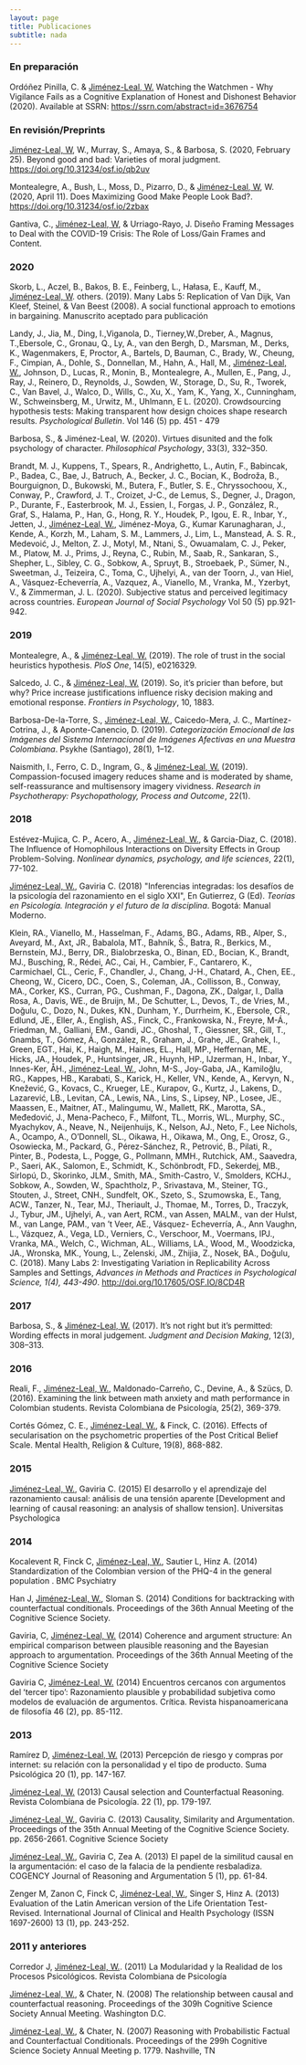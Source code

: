 ```yaml
---
layout: page
title: Publicaciones 
subtitle: nada
---
```



### En preparación
Ordóñez Pinilla, C. & <ins>Jiménez-Leal, W.</ins> Watching the Watchmen - Why Vigilance Fails as a Cognitive Explanation of Honest and Dishonest Behavior (2020). Available at SSRN: https://ssrn.com/abstract=id=3676754 

### En revisión/Preprints
<ins>Jiménez-Leal, W</ins>, W., Murray, S., Amaya, S., & Barbosa, S. (2020, February 25). Beyond good and bad: Varieties of moral judgment. https://doi.org/10.31234/osf.io/qb2uv 

Montealegre, A., Bush, L., Moss, D., Pizarro, D., & <ins>Jiménez-Leal, W</ins>, W. (2020, April 11). Does Maximizing Good Make People Look Bad?. https://doi.org/10.31234/osf.io/2zbax

Gantiva, C., <ins>Jiménez-Leal, W</ins>, & Urriago-Rayo, J. Diseño Framing Messages to Deal with the COVID-19 Crisis: The Role of Loss/Gain Frames and Content.

### 2020
Skorb, L., Aczel, B., Bakos, B. E., Feinberg, L., Hałasa, E., Kauff, M., <ins>Jiménez-Leal, W</ins>. others. (2019). Many Labs 5: Replication of Van Dijk, Van Kleef, Steinel, & Van Beest (2008). A social functional approach to emotions in bargaining. Manuscrito aceptado para publicación

Landy, J., Jia, M., Ding, I.,Viganola, D., Tierney,W.,Dreber, A., Magnus, T.,Ebersole, C., Gronau, Q., Ly, A., van den Bergh, D., Marsman, M., Derks, K., Wagenmakers, E, Proctor, A., Bartels, D, Bauman, C., Brady, W., Cheung, F., Cimpian, A., Dohle, S., Donnellan, M., Hahn, A., Hall, M., <ins>Jiménez-Leal, W.</ins>, Johnson, D., Lucas, R., Monin, B., Montealegre, A., Mullen, E., Pang, J., Ray, J., Reinero, D., Reynolds, J., Sowden, W., Storage, D., Su, R., Tworek, C., Van Bavel, J., Walco, D., Wills, C.,  Xu, X., Yam, K., Yang, X., Cunningham, W., Schweinsberg, M., Urwitz, M., Uhlmann, E L. (2020). Crowdsourcing hypothesis tests: Making transparent how design choices shape research results. _Psychological Bulletin_. Vol 146 (5) pp. 451 - 479

Barbosa, S., & Jiménez-Leal, W. (2020). Virtues disunited and the folk psychology of character. _Philosophical Psychology_, 33(3), 332–350.

Brandt, M. J., Kuppens, T., Spears, R., Andrighetto, L., Autin, F., Babincak, P., Badea, C., Bae, J., Batruch, A., Becker, J. C., Bocian, K., Bodroža, B., Bourguignon, D., Bukowski, M., Butera, F., Butler, S. E., Chryssochoou, X., Conway, P., Crawford, J. T., Croizet, J-C., de Lemus, S., Degner, J., Dragon, P., Durante, F., Easterbrook, M. J., Essien, I., Forgas, J. P., González, R., Graf, S., Halama, P., Han, G., Hong, R. Y., Houdek, P., Igou, E. R., Inbar, Y., Jetten, J., <ins>Jiménez-Leal, W.</ins>, Jiménez-Moya, G., Kumar Karunagharan, J., Kende, A., Korzh, M., Laham, S. M., Lammers, J., Lim, L., Manstead, A. S. R., Medevoić, J., Melton, Z. J., Motyl, M., Ntani, S., Owuamalam, C. J., Peker, M., Platow, M. J., Prims, J., Reyna, C., Rubin, M., Saab, R., Sankaran, S., Shepher, L., Sibley, C. G., Sobkow, A., Spruyt, B., Stroebaek, P., Sümer, N., Sweetman, J., Teizeira, C., Toma, C., Ujhelyi, A., van der Toorn, J., van Hiel, A., Vásquez-Echeverría, A., Vazquez, A., Vianello, M., Vranka, M., Yzerbyt, V., & Zimmerman, J. L. (2020). Subjective status and perceived legitimacy across countries. _European Journal of Social Psychology_ Vol 50 (5) pp.921-942.

### 2019
Montealegre, A., & <ins>Jiménez-Leal, W.</ins> (2019). The role of trust in the social heuristics hypothesis. _PloS One_, 14(5), e0216329.

Salcedo, J. C., & <ins>Jiménez-Leal, W.</ins> (2019). So, it’s pricier than before, but why? Price increase justifications influence risky decision making and emotional response. _Frontiers in Psychology_, 10, 1883.

Barbosa-De-la-Torre, S., <ins>Jiménez-Leal, W.</ins>, Caicedo-Mera, J. C., Martínez-Cotrina, J., & Aponte-Canencio, D. (2019). _Categorización Emocional de las Imágenes del Sistema Internacional de Imágenes Afectivas en una Muestra Colombiana_. Psykhe (Santiago), 28(1), 1–12.

Naismith, I., Ferro, C. D., Ingram, G., & <ins>Jiménez-Leal, W.</ins> (2019). Compassion-focused imagery reduces shame and is moderated by shame, self-reassurance and multisensory imagery vividness. _Research in Psychotherapy: Psychopathology, Process and Outcome_, 22(1).

### 2018 


Estévez-Mujica, C. P., Acero, A., <ins>Jiménez-Leal, W.</ins>, & Garcia-Diaz, C. (2018). The Influence of Homophilous Interactions on Diversity Effects in Group Problem-Solving. _Nonlinear dynamics, psychology, and life sciences_, 22(1), 77-102.

<ins>Jiménez-Leal, W.</ins>, Gaviria C. (2018) "Inferencias integradas: los desafíos de la psicología del razonamiento en el siglo XXI", En Gutierrez, G (Ed). _Teorías en Psicología. Integración y el futuro de la disciplina_. Bogotá: Manual Moderno. 

Klein, RA., Vianello, M., Hasselman, F., Adams, BG., Adams, RB., Alper, S., Aveyard, M., Axt, JR., Babalola, MT., Bahník, Š., Batra, R., Berkics, M., Bernstein, MJ., Berry, DR., Bialobrzeska, O., Binan, ED., Bocian, K., Brandt, MJ., Busching, R., Rédei, AC., Cai, H., Cambier, F., Cantarero, K., Carmichael, CL., Ceric, F., Chandler, J., Chang, J-H., Chatard, A., Chen, EE., Cheong, W., Cicero, DC., Coen, S., Coleman, JA., Collisson, B., Conway, MA., Corker, KS., Curran, PG., Cushman, F., Dagona, ZK., Dalgar, I., Dalla Rosa, A., Davis, WE., de Bruijn, M., De Schutter, L., Devos, T., de Vries, M., Doğulu, C., Dozo, N., Dukes, KN., Dunham, Y., Durrheim, K., Ebersole, CR., Edlund, JE., Eller, A., English, AS., Finck, C., Frankowska, N., Freyre, M-Á., Friedman, M., Galliani, EM., Gandi, JC., Ghoshal, T., Giessner, SR., Gill, T., Gnambs, T., Gómez, Á., González, R., Graham, J., Grahe, JE., Grahek, I., Green, EGT., Hai, K., Haigh, M., Haines, EL., Hall, MP., Heffernan, ME., Hicks, JA., Houdek, P., Huntsinger, JR., Huynh, HP., IJzerman, H., Inbar, Y., Innes-Ker, ÅH., <ins>Jiménez-Leal, W.</ins>, John, M-S., Joy-Gaba, JA., Kamiloğlu, RG., Kappes, HB., Karabati, S., Karick, H., Keller, VN., Kende, A., Kervyn, N., Knežević, G., Kovacs, C., Krueger, LE., Kurapov, G., Kurtz, J., Lakens, D., Lazarević, LB., Levitan, CA., Lewis, NA., Lins, S., Lipsey, NP., Losee, JE., Maassen, E., Maitner, AT., Malingumu, W., Mallett, RK., Marotta, SA., Međedović, J., Mena-Pacheco, F., Milfont, TL., Morris, WL., Murphy, SC., Myachykov, A., Neave, N., Neijenhuijs, K., Nelson, AJ., Neto, F., Lee Nichols, A., Ocampo, A., O’Donnell, SL., Oikawa, H., Oikawa, M., Ong, E., Orosz, G., Osowiecka, M., Packard, G., Pérez-Sánchez, R., Petrović, B., Pilati, R., Pinter, B., Podesta, L., Pogge, G., Pollmann, MMH., Rutchick, AM., Saavedra, P., Saeri, AK., Salomon, E., Schmidt, K., Schönbrodt, FD., Sekerdej, MB., Sirlopú, D., Skorinko, JLM., Smith, MA., Smith-Castro, V., Smolders, KCHJ., Sobkow, A., Sowden, W., Spachtholz, P., Srivastava, M., Steiner, TG., Stouten, J., Street, CNH., Sundfelt, OK., Szeto, S., Szumowska, E., Tang, ACW., Tanzer, N., Tear, MJ., Theriault, J., Thomae, M., Torres, D., Traczyk, J., Tybur, JM., Ujhelyi, A., van Aert, RCM., van Assen, MALM., van der Hulst, M., van Lange, PAM., van ’t Veer, AE., Vásquez- Echeverría, A., Ann Vaughn, L., Vázquez, A., Vega, LD., Verniers, C., Verschoor, M., Voermans, IPJ., Vranka, MA., Welch, C., Wichman, AL., Williams, LA., Wood, M., Woodzicka, JA., Wronska, MK., Young, L., Zelenski, JM., Zhijia, Z., Nosek, BA., Doğulu, C. (2018). Many Labs 2: Investigating Variation in Replicability Across Samples and Settings, _Advances in Methods and Practices in Psychological Science, 1(4), 443-490_. http://doi.org/10.17605/OSF.IO/8CD4R  


### 2017
Barbosa, S., & <ins>Jiménez-Leal, W.</ins> (2017). It’s not right but it’s permitted: Wording effects in moral judgement. _Judgment and Decision Making_, 12(3), 308–313.

### 2016

Reali, F., <ins>Jiménez-Leal, W.</ins>, Maldonado-Carreño, C., Devine, A., & Szücs, D. (2016). Examining the link between math anxiety and math performance in Colombian students. Revista Colombiana de Psicología, 25(2), 369-379.

Cortés Gómez, C. E., <ins>Jiménez-Leal, W.</ins>, & Finck, C. (2016). Effects of secularisation on the psychometric properties of the Post Critical Belief Scale. Mental Health, Religion & Culture, 19(8), 868-882.

### 2015

<ins>Jiménez-Leal, W.</ins>, Gaviria C. (2015) El desarrollo y el aprendizaje del razonamiento causal: análisis de una tensión aparente [Development and learning of causal reasoning: an analysis of shallow tension]. Universitas Psychologica 

### 2014
Kocalevent R, Finck C, <ins>Jiménez-Leal, W.</ins>, Sautier L, Hinz A. (2014) Standardization of the Colombian version of the PHQ-4 in the general population . BMC Psychiatry

Han J, <ins>Jiménez-Leal, W.</ins>, Sloman S. (2014) Conditions for backtracking with counterfactual conditionals. Proceedings of the 36th Annual Meeting of the Cognitive Science Society.

Gaviria, C, <ins>Jiménez-Leal, W.</ins> (2014) Coherence and argument structure: An empirical comparison between plausible reasoning and the Bayesian approach to argumentation. Proceedings of the 36th Annual Meeting of the Cognitive Science Society

Gaviria C, <ins>Jiménez-Leal, W.</ins> (2014) Encuentros cercanos con argumentos del ʻtercer tipoʼ: Razonamiento plausible y probabilidad subjetiva como modelos de evaluación de argumentos. Crítica. Revista hispanoamericana de filosofía  46 (2), pp. 85-112.

### 2013
Ramírez D, <ins>Jiménez-Leal, W.</ins> (2013) Percepción de riesgo y compras por internet: su relación con la personalidad y el tipo de producto. Suma Psicológica 20 (1), pp. 147-167.

<ins>Jiménez-Leal, W.</ins> (2013) Causal selection and Counterfactual Reasoning. Revista Colombiana de Psicología. 22 (1), pp. 179-197.

<ins>Jiménez-Leal, W.</ins>, Gaviria C. (2013) Causality, Similarity and Argumentation. Proceedings of the 35th Annual Meeting of the Cognitive Science Society. pp. 2656-2661. Cognitive Science Society

<ins>Jiménez-Leal, W.</ins>, Gaviria C, Zea A. (2013) El papel de la similitud causal en la argumentación: el caso de la falacia de la pendiente resbaladiza. COGENCY Journal of Reasoning and Argumentation 5 (1), pp. 61-84.

Zenger M, Zanon C, Finck C, <ins>Jiménez-Leal, W.</ins>, Singer S, Hinz A. (2013) Evaluation of the Latin American version of the Life Orientation Test-Revised. International Journal of Clinical and Health Psychology (ISSN 1697-2600) 13 (1), pp. 243-252.

### 2011 y anteriores

Corredor J, <ins>Jiménez-Leal, W.</ins>. (2011) La Modularidad y la Realidad de los Procesos Psicológicos. Revista Colombiana de Psicología

<ins>Jiménez-Leal, W.</ins>, & Chater, N. (2008) The relationship between causal and counterfactual reasoning. Proceedings of the 309h Cognitive Science Society Annual Meeting. Washington D.C.

<ins>Jiménez-Leal, W.</ins>, & Chater, N. (2007) Reasoning with Probabilistic Factual and Counterfactual Conditionals. Proceedings of the 299h Cognitive Science Society Annual Meeting p. 1779. Nashville, TN

